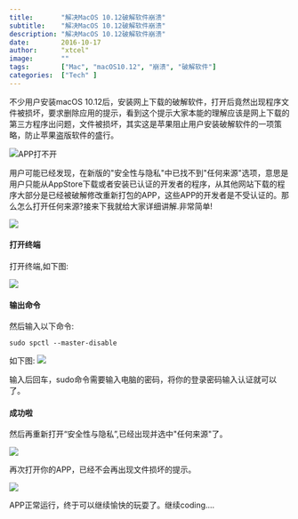 ```yaml
---
title:       "解决MacOS 10.12破解软件崩溃"
subtitle:    "解决MacOS 10.12破解软件崩溃"
description: "解决MacOS 10.12破解软件崩溃"
date:        2016-10-17
author:      "xtcel"
image:       ""
tags:        ["Mac", "macOS10.12", "崩溃", "破解软件"]
categories:  ["Tech" ]
---
```


不少用户安装macOS 10.12后，安装网上下载的破解软件，打开后竟然出现程序文件被损坏，要求删除应用的提示，看到这个提示大家本能的理解应该是网上下载的第三方程序出问题，文件被损坏，其实这是苹果阻止用户安装破解软件的一项策略，防止苹果盗版软件的盛行。

![APP打不开](https://upload-images.jianshu.io/upload_images/453533-5c2c630306d2e3fa.png?imageMogr2/auto-orient/strip%7CimageView2/2/w/1240)

用户可能已经发现，在新版的"安全性与隐私"中已找不到"任何来源"选项，意思是用户只能从AppStore下载或者安装已认证的开发者的程序，从其他网站下载的程序大部分是已经被破解修改重新打包的APP，这些APP的开发者是不受认证的。那么怎么打开任何来源?接来下我就给大家详细讲解.非常简单!

![](https://upload-images.jianshu.io/upload_images/453533-5be9dc3dfaab7973.png?imageMogr2/auto-orient/strip%7CimageView2/2/w/1240)

#### 打开终端
打开终端,如下图:

![](https://upload-images.jianshu.io/upload_images/453533-53b752f5bfe577db.png?imageMogr2/auto-orient/strip%7CimageView2/2/w/1240)
#### 输出命令
然后输入以下命令:
```
sudo spctl --master-disable
```
如下图:
![](https://upload-images.jianshu.io/upload_images/453533-8be5e7fd10fb54cc.png?imageMogr2/auto-orient/strip%7CimageView2/2/w/1240)

输入后回车，sudo命令需要输入电脑的密码，将你的登录密码输入认证就可以了。
#### 成功啦
然后再重新打开“安全性与隐私”,已经出现并选中"任何来源"了。

![](https://upload-images.jianshu.io/upload_images/453533-f7989f696517a3a0.png?imageMogr2/auto-orient/strip%7CimageView2/2/w/1240)

再次打开你的APP，已经不会再出现文件损坏的提示。

![](https://upload-images.jianshu.io/upload_images/453533-a224f2a7c53fe6c6.png?imageMogr2/auto-orient/strip%7CimageView2/2/w/1240)

APP正常运行，终于可以继续愉快的玩耍了。继续coding....
